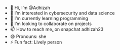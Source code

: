 - 👋 Hi, I’m @Adhizah
- 👀 I’m interested in cybersecurity and data science
- 🌱 I’m currently learning programming
- 💞️ I’m looking to collaborate on projects 
- 📫 How to reach me,,on snapchat adhizah23
- 😄 Pronouns: she
- ⚡ Fun fact: Lively person

<!---
Adhizah/Adhizah is a ✨ special ✨ repository because its `README.md` (this file) appears on your GitHub profile.
You can click the Preview link to take a look at your changes.
--->
